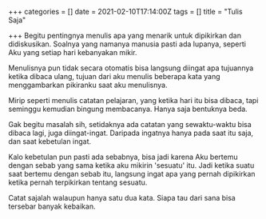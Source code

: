 +++
categories = []
date = 2021-02-10T17:14:00Z
tags = []
title = "Tulis Saja"

+++
Begitu pentingnya menulis apa yang menarik untuk dipikirkan dan didiskusikan. Soalnya yang namanya manusia pasti ada lupanya, seperti Aku yang setiap hari kebanyakan mikir.<!--more-->

Menulisnya pun tidak secara otomatis bisa langsung diingat apa tujuannya ketika dibaca ulang, tujuan dari aku menulis beberapa kata yang menggambarkan pikiranku saat aku menulisnya.

Mirip seperti menulis catatan pelajaran, yang ketika hari itu bisa dibaca, tapi seminggu kemudian bingung membacanya. Hanya saja bentuknya beda.

Gak begitu masalah sih, setidaknya ada catatan yang sewaktu-waktu bisa dibaca lagi, juga diingat-ingat. Daripada ingatnya hanya pada saat itu saja, dan saat kebetulan ingat.

Kalo kebetulan pun pasti ada sebabnya, bisa jadi karena Aku bertemu dengan sebab yang sama ketika aku mikirin 'sesuatu' itu. Jadi ketika suatu saat bertemu dengan sebab itu, langsung ingat apa yang pernah dipikirkan ketika pernah terpikirkan tentang sesuatu.

Catat sajalah walaupun hanya satu dua kata. Siapa tau dari sana bisa tersebar banyak kebaikan.